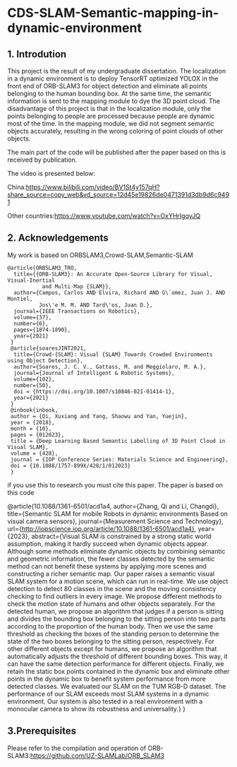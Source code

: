 # CDS-SLAM-Semantic-mapping-in-dynamic-environment
## 1. Introdution
This project is the result of my undergraduate dissertation. The localization in a dynamic environment is to deploy TensorRT optimized YOLOX in the front end of ORB-SLAM3 for object detection and eliminate all points belonging to the human bounding box. At the same time, the semantic information is sent to the mapping module to dye the 3D point cloud. The disadvantage of this project is that in the localization module, only the points belonging to people are processed because people are dynamic most of the time. In the mapping module, we did not segment semantic objects accurately, resulting in the wrong coloring of point clouds of other objects.

The main part of the code will be published after the paper based on this is received by publication.

The video is presented below:

China:https://www.bilibili.com/video/BV1St4y157qH?share_source=copy_web&vd_source=12d45e19826de0471391d3db9d6c9491

Other countries:https://www.youtube.com/watch?v=OxYHrIgqyJQ

## 2. Acknowledgements

My work is based on ORBSLAM3,Crowd-SLAM,Semantic-SLAM
  
    @article{ORBSLAM3_TRO,
      title={{ORB-SLAM3}: An Accurate Open-Source Library for Visual, Visual-Inertial 
               and Multi-Map {SLAM}},
      author={Campos, Carlos AND Elvira, Richard AND G\´omez, Juan J. AND Montiel, 
              Jos\'e M. M. AND Tard\'os, Juan D.},
      journal={IEEE Transactions on Robotics}, 
      volume={37},
      number={6},
      pages={1874-1890},
      year={2021}
     }
     @article{soaresJINT2021,
      title={Crowd-{SLAM}: Visual {SLAM} Towards Crowded Environments using Object Detection},
      author={Soares, J. C. V., Gattass, M. and Meggiolaro, M. A.},
      journal={Journal of Intelligent & Robotic Systems},
      volume={102},
      number={50},
      doi = {https://doi.org/10.1007/s10846-021-01414-1},
      year={2021}
     }
     @inbook{inbook,
     author = {Qi, Xuxiang and Yang, Shaowu and Yan, Yuejin},
     year = {2018},
     month = {10},
     pages = {012023},
     title = {Deep Learning Based Semantic Labelling of 3D Point Cloud in Visual SLAM},
     volume = {428},
     journal = {IOP Conference Series: Materials Science and Engineering},
     doi = {10.1088/1757-899X/428/1/012023}
     }
     
  if you use this to research you must cite this paper. The paper is based on this code
  
  @article{10.1088/1361-6501/acd1a4,
	author={Zhang, Qi and Li, Changdi},
	title={Semantic SLAM for mobile Robots in dynamic environments Based on visual camera sensors},
	journal={Measurement Science and Technology},
	url={http://iopscience.iop.org/article/10.1088/1361-6501/acd1a4},
	year={2023},
	abstract={Visual SLAM is constrained by a strong static world assumption,&#xD;making it hardly succeed when dynamic objects appear. Although some methods&#xD;eliminate dynamic objects by combining semantic and geometric information, the&#xD;fewer classes detected by the semantic method can not benefit these systems by&#xD;applying more scenes and constructing a richer semantic map. Our paper raises a&#xD;semantic visual SLAM system for a motion scene, which can run in real-time. We&#xD;use object detection to detect 80 classes in the scene and the moving consistency&#xD;checking to find outliers in every image. We propose different methods to check&#xD;the motion state of humans and other objects separately. For the detected human,&#xD;we propose an algorithm that judges if a person is sitting and divides the bounding&#xD;box belonging to the sitting person into two parts according to the proportion of&#xD;the human body. Then we use the same threshold as checking the boxes of the&#xD;standing person to determine the state of the two boxes belonging to the sitting&#xD;person, respectively. For other different objects except for humans, we propose an&#xD;algorithm that automatically adjusts the threshold of different bounding boxes.&#xD;This way, it can have the same detection performance for different objects. Finally,&#xD;we retain the static box points contained in the dynamic box and eliminate other&#xD;points in the dynamic box to benefit system performance from more detected&#xD;classes. We evaluated our SLAM on the TUM RGB-D dataset. The performance&#xD;of our SLAM exceeds most SLAM systems in a dynamic environment. Our system&#xD;is also tested in a real environment with a monocular camera to show its robustness&#xD;and universality.}
}
  ## 3.Prerequisites
  Please refer to the compilation and operation of ORB-SLAM3:https://github.com/UZ-SLAMLab/ORB_SLAM3

